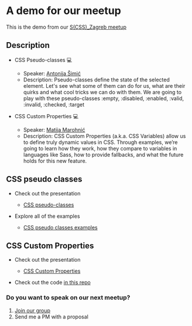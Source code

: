 # A demo for our meetup

 This is the demo from our [S(CSS)_Zagreb meetup](https://www.meetup.com/S_CSS_Zagreb/events/259088646/)

## Description

  - CSS Pseudo-classes 💻
    - Speaker: [Antonija Šimić](https://github.com/tonkec)
    - Description: Pseudo-classes define the state of the selected element. Let's see what some of them can do for us, what are their quirks and what cool tricks we can do with them. We are going to play with these pseudo-classes :empty, :disabled, :enabled, :valid, :invalid, :checked, :target

  - CSS Custom Properties 💻
    - Speaker: [Matija Marohnić](https://github.com/silvenon)
    - Description: CSS Custom Properties (a.k.a. CSS Variables) allow us to define truly dynamic values in CSS. Through examples, we’re going to learn how they work, how they compare to variables in languages like Sass, how to provide fallbacks, and what the future holds for this new feature.

## CSS pseudo classes
  * Check out the presentation
    * [CSS pseudo-classes](https://slides.com/tonkecpalonkec/css-pseudo-classes#/)

  * Explore all of the examples
    * [CSS pseudo classes examples](https://codepen.io/collection/njwMkE/)

## CSS Custom Properties
  * Check out the presentation
    * [CSS Custom Properties](https://drive.google.com/file/d/1k39amtWSbJc1Y5jyY7dxf_B6Qvib_ORH/view?usp=sharing)

  * Check out the code [in this repo](/css_custom_properties_demo)

### Do you want to speak on our next meetup?

  1. [Join our group](https://www.meetup.com/S_CSS_Zagreb/)
  2. Send me a PM with a proposal
